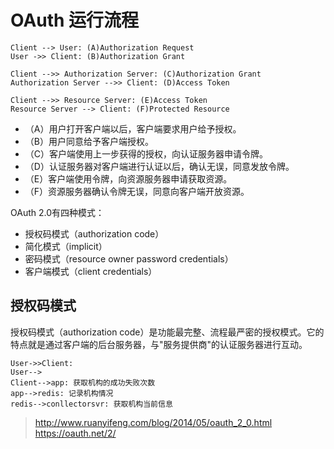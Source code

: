 # OAuth 运行流程

``` sequence
Client --> User: (A)Authorization Request
User ->> Client: (B)Authorization Grant 

Client -->> Authorization Server: (C)Authorization Grant 
Authorization Server -->> Client: (D)Access Token

Client -->> Resource Server: (E)Access Token
Resource Server --> Client: (F)Protected Resource

```

- （A）用户打开客户端以后，客户端要求用户给予授权。
- （B）用户同意给予客户端授权。
- （C）客户端使用上一步获得的授权，向认证服务器申请令牌。
- （D）认证服务器对客户端进行认证以后，确认无误，同意发放令牌。
- （E）客户端使用令牌，向资源服务器申请获取资源。
- （F）资源服务器确认令牌无误，同意向客户端开放资源。

OAuth 2.0有四种模式：
- 授权码模式（authorization code）
- 简化模式（implicit）
- 密码模式（resource owner password credentials）
- 客户端模式（client credentials）

## 授权码模式
授权码模式（authorization code）是功能最完整、流程最严密的授权模式。它的特点就是通过客户端的后台服务器，与"服务提供商"的认证服务器进行互动。
``` sequence
User->>Client:  
User-->
Client-->app: 获取机构的成功失败次数
app-->redis: 记录机构情况
redis-->conllectorsvr: 获取机构当前信息
```




> http://www.ruanyifeng.com/blog/2014/05/oauth_2_0.html   
> https://oauth.net/2/